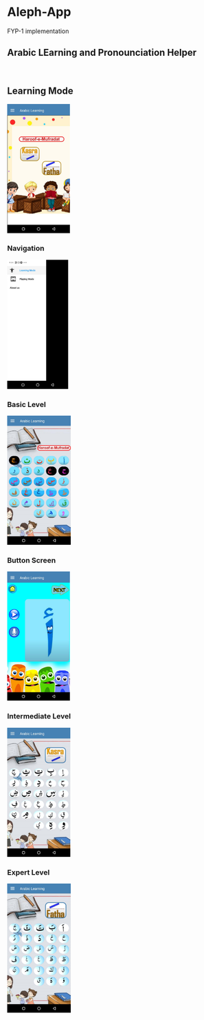 # Aleph-App
FYP-1 implementation

<h2>Arabic LEarning and Pronounciation Helper</h2>
<br>
<h2><strong> Learning Mode </strong></h2>
<img height=" 300px" src="https://github.com/Mishal-Khan/Aleph-App/blob/master/img/c1.jpeg" />

<br>
<h3><strong> Navigation </strong></h3>
<img height=" 300px" src="https://github.com/Mishal-Khan/Aleph-App/blob/master/img/c2.jpeg" />

<br>
<h3><strong> Basic Level </strong></h3>
<img height=" 300px" src="https://github.com/Mishal-Khan/Aleph-App/blob/master/img/s3.jpeg" />

<br>
<h3><strong> Button Screen </strong></h3>
<img height=" 300px" src="https://github.com/Mishal-Khan/Aleph-App/blob/master/img/c4.jpeg" />
<br>
<p>

<h3><strong> Intermediate Level </strong></h3>
<img height=" 300px" src="https://github.com/Mishal-Khan/Aleph-App/blob/master/img/s5.jpeg" />
<br>
<h3><strong> Expert Level </strong></h3>
<img height=" 300px" src="https://github.com/Mishal-Khan/Aleph-App/blob/master/img/s6.jpeg" />
<br>
